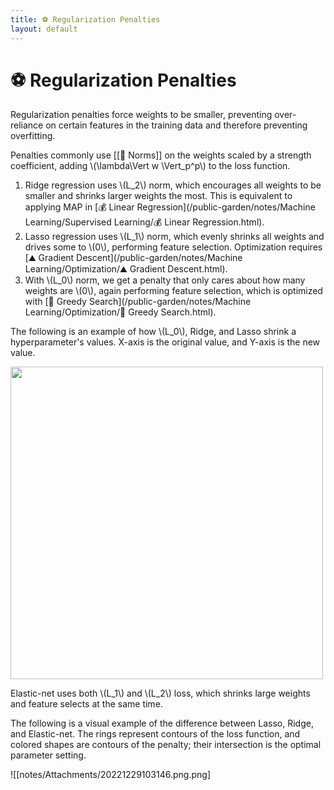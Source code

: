 ```yaml
---
title: ⚽️ Regularization Penalties
layout: default
---
```


# ⚽️ Regularization Penalties

Regularization penalties force weights to be smaller, preventing over-reliance on certain features in the training data and therefore preventing overfitting.

Penalties commonly use [[📌 Norms]] on the weights scaled by a strength coefficient, adding \\(\lambda\Vert w \Vert_p^p\\) to the loss function.
1. Ridge regression uses \\(L_2\\) norm, which encourages all weights to be smaller and shrinks larger weights the most. This is equivalent to applying MAP in [💰 Linear Regression](/public-garden/notes/Machine Learning/Supervised Learning/💰 Linear Regression.html).
2. Lasso regression uses \\(L_1\\) norm, which evenly shrinks all weights and drives some to \\(0\\), performing feature selection. Optimization requires [⛰️ Gradient Descent](/public-garden/notes/Machine Learning/Optimization/⛰️ Gradient Descent.html).
3. With \\(L_0\\) norm, we get a penalty that only cares about how many weights are \\(0\\), again performing feature selection, which is optimized with [🔎 Greedy Search](/public-garden/notes/Machine Learning/Optimization/🔎 Greedy Search.html).

The following is an example of how \\(L_0\\), Ridge, and Lasso shrink a hyperparameter's values. X-axis is the original value, and Y-axis is the new value.
<div>
<img src="attachment:notes/Attachments/notes/Attachments/20221229103145.png.png" width="500"/>
</div>

Elastic-net uses both \\(L_1\\) and \\(L_2\\) loss, which shrinks large weights and feature selects at the same time.

The following is a visual example of the difference between Lasso, Ridge, and Elastic-net. The rings represent contours of the loss function, and colored shapes are contours of the penalty; their intersection is the optimal parameter setting.

![[notes/Attachments/20221229103146.png.png]